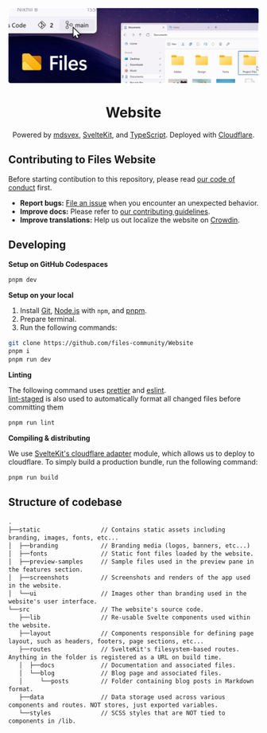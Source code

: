 <p align="center">
  <a style="text-decoration:none" href="https://files.community">
    <img alt="Files hero image" src="https://github.com/files-community/Files/blob/main/assets/ReadmeHero.png" /></a>
  <h1 align="center">Website</h1>
</p>

<p align="center">
  Powered by <a href="https://mdsvex.pngwn.io">mdsvex</a>, <a href="https://svelte.dev">SvelteKit</a>, and <a href="https://typescriptlang.org">TypeScript</a>. Deployed with <a href="https://www.cloudflare.com">Cloudflare</a>.
</p>

## Contributing to Files Website

Before starting contibution to this repository, please read [our code of conduct](./CODE_OF_CONDUCT.md) first.

- **Report bugs:** [File an issue](https://github.com/files-community/Files/issues/new/choose) when you encounter an unexpected behavior.
- **Improve docs:** Please refer to [our contributing guidelines](./CONTRIBUTING.md#contributing-to-the-docs).
- **Improve translations:** Help us out localize the website on [Crowdin](https://crowdin.com/project/files-website).

## Developing

**Setup on GitHub Codespaces**

```bash
pnpm dev
```

**Setup on your local**

1. Install [Git](https://git-scm.com), [Node.js](https://nodejs.org/en/) with `npm`, and [pnpm](https://pnpm.io).
2. Prepare terminal.
3. Run the following commands:
```bash
git clone https://github.com/files-community/Website
pnpm i
pnpm run dev
```

**Linting**

The following command uses [prettier](https://prettier.io) and [eslint](https://eslint.org/).
<br/>
[lint-staged](https://github.com/okonet/lint-staged) is also used to automatically format all changed files before committing them

```bash
pnpm run lint
```

**Compiling & distributing**

We use [SvelteKit's cloudflare adapter](https://www.npmjs.com/package/@sveltejs/adapter-cloudflare) module, which allows us to deploy to cloudflare. To simply build a production bundle, run the following command:

```bash
pnpm run build
```

## Structure of codebase

```
.
├──static                 // Contains static assets including branding, images, fonts, etc...
│  ├──branding            // Branding media (logos, banners, etc...)
│  ├──fonts               // Static font files loaded by the website.
│  ├──preview-samples     // Sample files used in the preview pane in the features section.
│  ├──screenshots         // Screenshots and renders of the app used in the website.
│  └──ui                  // Images other than branding used in the website's user interface.
└──src                    // The website's source code.
   ├──lib                 // Re-usable Svelte components used within the website.
   ├──layout              // Components responsible for defining page layout, such as headers, footers, page sections, etc...
   ├──routes              // SvelteKit's filesystem-based routes. Anything in the folder is registered as a URL on build time.
   │  ├──docs             // Documentation and associated files.
   │  └──blog             // Blog page and associated files.
   │     └──posts         // Folder containing blog posts in Markdown format.
   ├──data                // Data storage used across various components and routes. NOT stores, just exported variables.
   └──styles              // SCSS styles that are NOT tied to components in /lib.
```
